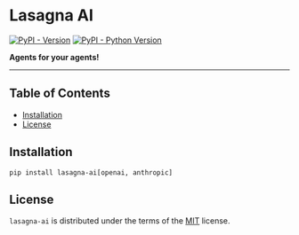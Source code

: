 # Lasagna AI

[![PyPI - Version](https://img.shields.io/pypi/v/lasagna-ai.svg)](https://pypi.org/project/lasagna-ai)
[![PyPI - Python Version](https://img.shields.io/pypi/pyversions/lasagna-ai.svg)](https://pypi.org/project/lasagna-ai)

**Agents for your agents!**

-----

## Table of Contents

- [Installation](#installation)
- [License](#license)

## Installation

```console
pip install lasagna-ai[openai, anthropic]
```

## License

`lasagna-ai` is distributed under the terms of the [MIT](https://spdx.org/licenses/MIT.html) license.
